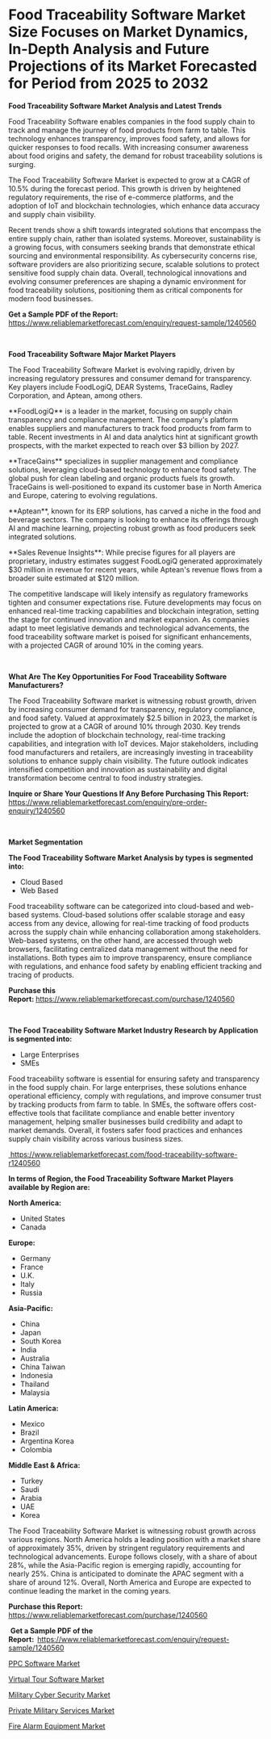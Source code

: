 <p><h1>Food Traceability Software Market Size Focuses on Market Dynamics, In-Depth Analysis and Future Projections of its Market Forecasted for Period from 2025 to 2032</h1></p><p><strong>Food Traceability Software Market Analysis and Latest Trends</strong></p>
<p><p>Food Traceability Software enables companies in the food supply chain to track and manage the journey of food products from farm to table. This technology enhances transparency, improves food safety, and allows for quicker responses to food recalls. With increasing consumer awareness about food origins and safety, the demand for robust traceability solutions is surging.</p><p>The Food Traceability Software Market is expected to grow at a CAGR of 10.5% during the forecast period. This growth is driven by heightened regulatory requirements, the rise of e-commerce platforms, and the adoption of IoT and blockchain technologies, which enhance data accuracy and supply chain visibility. </p><p>Recent trends show a shift towards integrated solutions that encompass the entire supply chain, rather than isolated systems. Moreover, sustainability is a growing focus, with consumers seeking brands that demonstrate ethical sourcing and environmental responsibility. As cybersecurity concerns rise, software providers are also prioritizing secure, scalable solutions to protect sensitive food supply chain data. Overall, technological innovations and evolving consumer preferences are shaping a dynamic environment for food traceability solutions, positioning them as critical components for modern food businesses.</p></p>
<p><strong>Get a Sample PDF of the Report:&nbsp;</strong> <a href="https://www.reliablemarketforecast.com/enquiry/request-sample/1240560?utm_campaign=1899&utm_medium=2&utm_source=Github&utm_content=ia&utm_term=10032025&utm_id=food-traceability-software">https://www.reliablemarketforecast.com/enquiry/request-sample/1240560</a></p>
<p>&nbsp;</p>
<p><strong>Food Traceability Software Major Market Players</strong></p>
<p><p>The Food Traceability Software Market is evolving rapidly, driven by increasing regulatory pressures and consumer demand for transparency. Key players include FoodLogiQ, DEAR Systems, TraceGains, Radley Corporation, and Aptean, among others.</p><p>**FoodLogiQ** is a leader in the market, focusing on supply chain transparency and compliance management. The company's platform enables suppliers and manufacturers to track food products from farm to table. Recent investments in AI and data analytics hint at significant growth prospects, with the market expected to reach over $3 billion by 2027.</p><p>**TraceGains** specializes in supplier management and compliance solutions, leveraging cloud-based technology to enhance food safety. The global push for clean labeling and organic products fuels its growth. TraceGains is well-positioned to expand its customer base in North America and Europe, catering to evolving regulations.</p><p>**Aptean**, known for its ERP solutions, has carved a niche in the food and beverage sectors. The company is looking to enhance its offerings through AI and machine learning, projecting robust growth as food producers seek integrated solutions.</p><p>**Sales Revenue Insights**: While precise figures for all players are proprietary, industry estimates suggest FoodLogiQ generated approximately $30 million in revenue for recent years, while Aptean's revenue flows from a broader suite estimated at $120 million.</p><p>The competitive landscape will likely intensify as regulatory frameworks tighten and consumer expectations rise. Future developments may focus on enhanced real-time tracking capabilities and blockchain integration, setting the stage for continued innovation and market expansion. As companies adapt to meet legislative demands and technological advancements, the food traceability software market is poised for significant enhancements, with a projected CAGR of around 10% in the coming years.</p></p>
<p>&nbsp;</p>
<p><strong>What Are The Key Opportunities For Food Traceability Software Manufacturers?</strong></p>
<p><p>The Food Traceability Software market is witnessing robust growth, driven by increasing consumer demand for transparency, regulatory compliance, and food safety. Valued at approximately $2.5 billion in 2023, the market is projected to grow at a CAGR of around 10% through 2030. Key trends include the adoption of blockchain technology, real-time tracking capabilities, and integration with IoT devices. Major stakeholders, including food manufacturers and retailers, are increasingly investing in traceability solutions to enhance supply chain visibility. The future outlook indicates intensified competition and innovation as sustainability and digital transformation become central to food industry strategies.</p></p>
<p><strong>Inquire or Share Your Questions If Any Before Purchasing This Report:</strong> <a href="https://www.reliablemarketforecast.com/enquiry/pre-order-enquiry/1240560?utm_campaign=1899&utm_medium=2&utm_source=Github&utm_content=ia&utm_term=10032025&utm_id=food-traceability-software">https://www.reliablemarketforecast.com/enquiry/pre-order-enquiry/1240560</a></p>
<p>&nbsp;</p>
<p><strong>Market Segmentation</strong></p>
<p><strong>The Food Traceability Software Market Analysis by types is segmented into:</strong></p>
<p><ul><li>Cloud Based</li><li>Web Based</li></ul></p>
<p><p>Food traceability software can be categorized into cloud-based and web-based systems. Cloud-based solutions offer scalable storage and easy access from any device, allowing for real-time tracking of food products across the supply chain while enhancing collaboration among stakeholders. Web-based systems, on the other hand, are accessed through web browsers, facilitating centralized data management without the need for installations. Both types aim to improve transparency, ensure compliance with regulations, and enhance food safety by enabling efficient tracking and tracing of products.</p></p>
<p><strong>Purchase this Report:&nbsp;</strong><a href="https://www.reliablemarketforecast.com/purchase/1240560?utm_campaign=1899&utm_medium=2&utm_source=Github&utm_content=ia&utm_term=10032025&utm_id=food-traceability-software">https://www.reliablemarketforecast.com/purchase/1240560</a></p>
<p>&nbsp;</p>
<p><strong>The Food Traceability Software Market Industry Research by Application is segmented into:</strong></p>
<p><ul><li>Large Enterprises</li><li>SMEs</li></ul></p>
<p><p>Food traceability software is essential for ensuring safety and transparency in the food supply chain. For large enterprises, these solutions enhance operational efficiency, comply with regulations, and improve consumer trust by tracking products from farm to table. In SMEs, the software offers cost-effective tools that facilitate compliance and enable better inventory management, helping smaller businesses build credibility and adapt to market demands. Overall, it fosters safer food practices and enhances supply chain visibility across various business sizes.</p></p>
<p><a href="https://www.reliablemarketforecast.com/food-traceability-software-r1240560?utm_campaign=1899&utm_medium=2&utm_source=Github&utm_content=ia&utm_term=10032025&utm_id=food-traceability-software">&nbsp;https://www.reliablemarketforecast.com/food-traceability-software-r1240560</a></p>
<p><strong>In terms of Region, the Food Traceability Software Market Players available by Region are:</strong></p>
<p>
    <p> <strong> North America: </strong>
        <ul>
            <li>United States</li>
            <li>Canada</li>
        </ul>
        </p> 
    <p> <strong> Europe: </strong>
        <ul>
            <li>Germany</li>
            <li>France</li>
            <li>U.K.</li>
            <li>Italy</li>
            <li>Russia</li>
        </ul>
        </p> 
    <p> <strong> Asia-Pacific: </strong>
        <ul>
            <li>China</li>
            <li>Japan</li>
            <li>South Korea</li>
            <li>India</li>
            <li>Australia</li>
            <li>China Taiwan</li>
            <li>Indonesia</li>
            <li>Thailand</li>
            <li>Malaysia</li>
        </ul>
        </p> 
    <p> <strong> Latin America: </strong>
        <ul>
            <li>Mexico</li>
            <li>Brazil</li>
            <li>Argentina Korea</li>
            <li>Colombia</li>
        </ul>
        </p> 
    <p> <strong> Middle East & Africa: </strong>
        <ul>
            <li>Turkey</li>
            <li>Saudi</li>
            <li>Arabia</li>
            <li>UAE</li>
            <li>Korea</li>
        </ul>
    </p>
    </p>
<p><p>The Food Traceability Software Market is witnessing robust growth across various regions. North America holds a leading position with a market share of approximately 35%, driven by stringent regulatory requirements and technological advancements. Europe follows closely, with a share of about 28%, while the Asia-Pacific region is emerging rapidly, accounting for nearly 25%. China is anticipated to dominate the APAC segment with a share of around 12%. Overall, North America and Europe are expected to continue leading the market in the coming years.</p></p>
<p><strong>Purchase this Report: </strong><a href="https://www.reliablemarketforecast.com/purchase/1240560?utm_campaign=1899&utm_medium=2&utm_source=Github&utm_content=ia&utm_term=10032025&utm_id=food-traceability-software">https://www.reliablemarketforecast.com/purchase/1240560</a></p>
<p>&nbsp;<strong>Get a Sample PDF of the Report:&nbsp;&nbsp;</strong><a href="https://www.reliablemarketforecast.com/enquiry/request-sample/1240560?utm_campaign=1899&utm_medium=2&utm_source=Github&utm_content=ia&utm_term=10032025&utm_id=food-traceability-software">https://www.reliablemarketforecast.com/enquiry/request-sample/1240560</a></p>
<p><strong></strong></p>
<p><p><a href="https://github.com/kemauteve/Market-Research-Report-List-1/blob/main/ppc-software-market.md?utm_campaign=1899&utm_medium=2&utm_source=Github&utm_content=ia&utm_term=10032025&utm_id=food-traceability-software">PPC Software Market</a></p><p><a href="https://github.com/drissahrouk/Market-Research-Report-List-1/blob/main/virtual-tour-software-market.md?utm_campaign=1899&utm_medium=2&utm_source=Github&utm_content=ia&utm_term=10032025&utm_id=food-traceability-software">Virtual Tour Software Market</a></p><p><a href="https://github.com/iontahoehlct/Market-Research-Report-List-1/blob/main/military-cyber-security-market.md?utm_campaign=1899&utm_medium=2&utm_source=Github&utm_content=ia&utm_term=10032025&utm_id=food-traceability-software">Military Cyber Security Market</a></p><p><a href="https://github.com/habyoneub/Market-Research-Report-List-1/blob/main/private-military-services-market.md?utm_campaign=1899&utm_medium=2&utm_source=Github&utm_content=ia&utm_term=10032025&utm_id=food-traceability-software">Private Military Services Market</a></p><p><a href="https://github.com/nxauwedaroui2/Market-Research-Report-List-1/blob/main/fire-alarm-equipment-market.md?utm_campaign=1899&utm_medium=2&utm_source=Github&utm_content=ia&utm_term=10032025&utm_id=food-traceability-software">Fire Alarm Equipment Market</a></p></p>